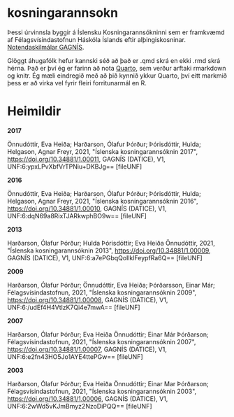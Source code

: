 # kosningarannsokn

Þessi úrvinnsla byggir á Íslensku Kosningarannsókninni sem er framkvæmd af Félagsvísindastofnun Háskóla Íslands eftir alþingiskosninar. [Notendaskilmálar GAGNÍS](https://fel.hi.is/is/notendaskilmalar-gagnis).

Glöggt áhugafólk hefur kannski séð að það er .qmd skrá en ekki .rmd skrá hérna. Það er því ég er farinn að nota [Quarto](https://quarto.org), sem verður arftaki rmarkdown og knitr. Ég mæli eindregið með að þið kynnið ykkur Quarto, því eitt markmið þess er að virka vel fyrir fleiri forritunarmál en R.


# Heimildir

**2017**

Önnudóttir, Eva Heiða; Harðarson, Ólafur Þórður; Þórisdóttir, Hulda; Helgason, Agnar Freyr, 2021, "Íslenska kosningarannsóknin 2017", https://doi.org/10.34881/1.00011, GAGNÍS (DATICE), V1, UNF:6:ypxLPvXbfVrTPNiu+DKBJg== [fileUNF]

**2016**

Önnudóttir, Eva Heiða; Harðarson, Ólafur Þórður; Þórisdóttir, Hulda; Helgason, Agnar Freyr, 2021, "Íslenska kosningarannsóknin 2016", https://doi.org/10.34881/1.00010, GAGNÍS (DATICE), V1, UNF:6:dqN69a8RixTJARkwphBO9w== [fileUNF]


**2013**

Harðarson, Ólafur Þórður; Hulda Þórisdóttir; Eva Heiða Önnudóttir, 2021, "Íslenska kosningarannsóknin 2013", https://doi.org/10.34881/1.00009, GAGNÍS (DATICE), V1, UNF:6:a7ePGbqQoIlklFeypfRa6Q== [fileUNF]


**2009**

Harðarson, Ólafur Þórður; Önnudóttir, Eva Heiða; Þórðarsson, Einar Már; Félagsvísindastofnun, 2021, "Íslenska kosningarannsóknin 2009", https://doi.org/10.34881/1.00008, GAGNÍS (DATICE), V1, UNF:6:/udEf4H4VtlzK7Qi4e7mwA== [fileUNF]


**2007**

Harðarson, Ólafur Þórður; Eva Heiða Önnudóttir; Einar Már Þórðarson; Félagsvísindastofnun, 2021, "Íslenska kosningarannsóknin 2007", https://doi.org/10.34881/1.00007, GAGNÍS (DATICE), V1, UNF:6:e2fn43HO5Jo1AYE4ttePGw== [fileUNF]


**2003**

Harðarson, Ólafur Þórður; Eva Heiða Önnudóttir; Einar Mar Þórðarson; Félagsvísindastofnun, 2021, "Íslenska kosningarannsóknin 2003", https://doi.org/10.34881/1.00006, GAGNÍS (DATICE), V1, UNF:6:2wWd5vKJmBmyz2NzoDiPQQ== [fileUNF]


